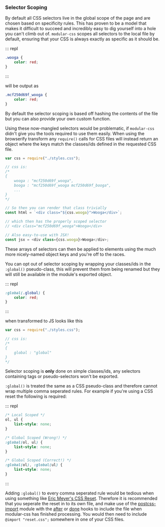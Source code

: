 ### Selector Scoping

By default all CSS selectors live in the global scope of the page and are chosen based on specificity rules. This has proven to be a model that makes it difficult to succeed and incredibly easy to dig yourself into a hole you can't climb out of. `modular-css` scopes all selectors to the local file by default, ensuring that your CSS is always exactly as specific as it should be.

::: repl
```css
.wooga {
    color: red;
}
```
:::

will be output as

```css
.mcf250d69f_wooga {
    color: red;
}
```

By default the selector scoping is based off hashing the contents of the file but you can also provide your own custom function.

Using these now-mangled selectors would be problematic, if `modular-css` didn't give you the tools required to use them easily. When using the browserify transform any `require()` calls for CSS files will instead return an object where the keys match the classes/ids defined in the requested CSS file.

```javascript
var css = require("./styles.css");

// css is:
/*
{
    wooga : "mcf250d69f_wooga",
    booga : "mcf250d69f_wooga mcf250d69f_booga",
    ...
}
*/

// So then you can render that class trivially
const html = `<div class="${css.wooga}">Wooga</div>`;

// which then has the properly scoped selector
// <div class="mcf250d69f_wooga">Wooga</div>

// Also easy-to-use with JSX!
const jsx = <div class={css.wooga}>Wooga</div>;
```

These arrays of selectors can then be applied to elements using the much more nicely-named object keys and you're off to the races.

You can opt out of selector scoping by wrapping your classes/ids in the `:global()` pseudo-class, this will prevent them from being renamed but they will still be available in the module's exported object.

::: repl
```css
:global(.global) {
    color: red;
}
```
:::

when transformed to JS looks like this

```javascript
var css = require("./styles.css");

// css is:
/*
{
    global : "global"
}
*/
```

Selector scoping is **only** done on simple classes/ids, any selectors containing tags or pseudo-selectors won't be exported.

`:global()` is treated the same as a CSS pseudo-class and therefore cannot wrap multiple comma seperated rules. For example if you're using a CSS reset the following is required:

::: repl
```css
/* Local Scoped */
ol, ul {
    list-style: none;
}

/* Global Scoped (Wrong!) */
:global(ol, ul) {
    list-style: none;
}

/* Global Scoped (Correct!) */
:global(ol), :global(ul) {
    list-style: none;
}
```
:::

Adding `:global()` to every comma seperated rule would be tedious when using something like [Eric Meyer's CSS Reset](http://meyerweb.com/eric/tools/css/reset/). Therefore it is recommended that you seperate the reset in to its own file, and make use of the [postcss-import](https://github.com/postcss/postcss-import) module with the [after](/api#after-hook) or [done](/api#done-hook) hooks to include the file when modular-css has finished processing. You would then need to include `@import "reset.css";` somewhere in one of your CSS files.
